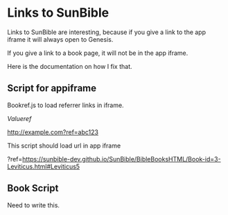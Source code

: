 # Links to SunBible

Links to SunBible are interesting, because if you give a link to the app iframe it will always open to Genesis.

If you give a link to a book page, it will not be in the app iframe.

Here is the documentation on how I fix that.


## Script for appiframe

Bookref.js to load referrer links in iframe.


*Valueref*

http://example.com?ref=abc123

This script should load url in app iframe

?ref=https://sunbible-dev.github.io/SunBible/BibleBooksHTML/Book-id=3-Leviticus.html#Leviticus5


## Book Script

Need to write this.